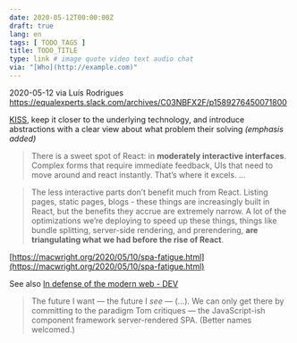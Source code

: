```yaml
---
date: 2020-05-12T00:00:00Z
draft: true
lang: en
tags: [ TODO_TAGS ]
title: TODO_TITLE
type: link # image quote video text audio chat
via: "[Who](http://example.com)"
---
```



2020-05-12 via Luís Rodrigues
https://equalexperts.slack.com/archives/C03NBFX2F/p1589276450071800

[KISS](https://en.wikipedia.org/wiki/KISS_principle), keep it closer to the underlying technology, and introduce abstractions with a clear view about what problem their solving *(emphasis added)*

> There is a sweet spot of React: in **moderately interactive interfaces**. Complex forms that require immediate feedback, UIs that need to move around and react instantly. That’s where it excels. …

> The less interactive parts don’t benefit much from React. Listing pages, static pages, blogs - these things are increasingly built in React, but the benefits they accrue are extremely narrow. A lot of the optimizations we’re deploying to speed up these things, things like bundle splitting, server-side rendering, and prerendering, **are triangulating what we had before the rise of React**.

[https://macwright.org/2020/05/10/spa-fatigue.html](https://macwright.org/2020/05/10/spa-fatigue.html)

See also [In defense of the modern web - DEV](https://dev.to/richharris/in-defense-of-the-modern-web-2nia)

> The future I want — the future I *see* — (…). We can only get there by committing to the paradigm Tom critiques — the JavaScript-ish component framework server-rendered SPA. (Better names welcomed.)

